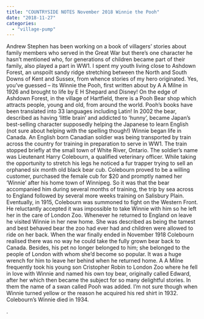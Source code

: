 ```yaml
---
title: "COUNTRYSIDE NOTES November 2018 Winnie the Pooh"
date: "2018-11-27"
categories: 
  - "village-pump"
---
```


Andrew Stephen has been working on a book of villagers’ stories about family members who served in the Great War but there’s one character he hasn’t mentioned who, for generations of children became part of their family, also played a part in WW1. I spent my youth living close to Ashdown Forest, an unspoilt sandy ridge stretching between the North and South Downs of Kent and Sussex, from whence stories of my hero originated. Yes, you’ve guessed – its Winnie the Pooh, first written about by A A Milne in 1926 and brought to life by E H Shepard and Disney! On the edge of Ashdown Forest, in the village of Hartfield, there is a Pooh Bear shop which attracts people, young and old, from around the world. Pooh’s books have been translated into 33 languages including Latin! In 2002 the bear, described as having ‘little brain’ and addicted to ‘hunny’, became Japan’s best-selling character supposedly helping the Japanese to learn English (not sure about helping with the spelling though!) Winnie began life in Canada. An English born Canadian soldier was being transported by train across the country for training in preparation to serve in WW1. The train stopped briefly at the small town of White River, Ontario. The soldier’s name was Lieutenant Harry Colebourn, a qualified veterinary officer. While taking the opportunity to stretch his legs he noticed a fur trapper trying to sell an orphaned six month old black bear cub. Colebourn proved to be a willing customer, purchased the female cub for $20 and promptly named her ‘Winnie’ after his home town of Winnipeg. So it was that the bear accompanied him during several months of training, the trip by sea across to England followed by several more weeks training on Salisbury Plain. Eventually, in 1915, Colebourn was summoned to fight on the Western Front. He reluctantly accepted it was impossible to take Winnie with him so he left her in the care of London Zoo. Whenever he returned to England on leave he visited Winnie in her new home. She was described as being the tamest and best behaved bear the zoo had ever had and children were allowed to ride on her back. When the war finally ended in November 1918 Colebourn realised there was no way he could take the fully grown bear back to Canada. Besides, his pet no longer belonged to him; she belonged to the people of London with whom she’d become so popular. It was a huge wrench for him to leave her behind when he returned home. A A Milne frequently took his young son Cristopher Robin to London Zoo where he fell in love with Winnie and named his own toy bear, originally called Edward, after her which then became the subject for so many delightful stories. In them the name of a swan called Pooh was added. I’m not sure though when Winnie turned yellow or the reason he acquired his red shirt in 1932. Colebourn’s Winnie died in 1934.

.
